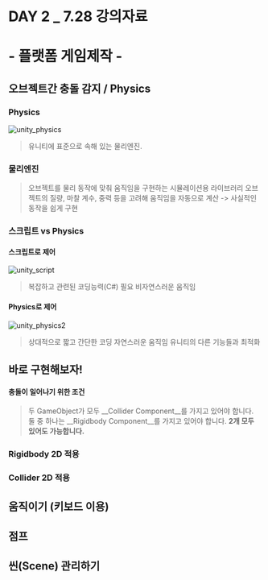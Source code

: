 # DAY 2 _ 7.28 강의자료

# - 플랫폼 게임제작 -

## 오브젝트간 충돌 감지 / Physics
 
### Physics
![unity_physics](https://user-images.githubusercontent.com/48755297/87005041-5e388000-c1f9-11ea-9543-f5c947dc4dab.png)
>유니티에 표준으로 속해 있는 물리엔진.
 
### 물리엔진
>오브젝트를 물리 동작에 맞춰 움직임을 구현하는 시뮬레이션용 라이브러리
>오브젝트의 질량, 마찰 계수, 중력 등을 고려해 움직임을 자동으로 계산 -> 사실적인 동작을 쉽게 구현
 
### 스크립트 vs Physics

  #### 스크립트로 제어 
  ![unity_script](https://user-images.githubusercontent.com/48755297/87005346-d2732380-c1f9-11ea-89b8-8f6aed766e1a.jpg)
  > 복잡하고 관련된 코딩능력(C#) 필요
  > 비자연스러운 움직임
  
  #### Physics로 제어 
  ![unity_physics2](https://user-images.githubusercontent.com/48755297/87005446-f8002d00-c1f9-11ea-8b89-cacf2a725ef8.png)
  > 상대적으로 짧고 간단한 코딩
  > 자연스러운 움직임
  > 유니티의 다른 기능들과 최적화


## 바로 구현해보자!

#### 충돌이 일어나기 위한 조건
> 두 GameObject가 모두 __Collider Component__를 가지고 있어야 합니다.
> 둘 중 하나는 __Rigidbody Component__를 가지고 있어야 합니다. __2개 모두 있어도 가능합니다.__

### Rigidbody 2D 적용


### Collider 2D 적용



## 움직이기 (키보드 이용)


## 점프


## 씬(Scene) 관리하기
